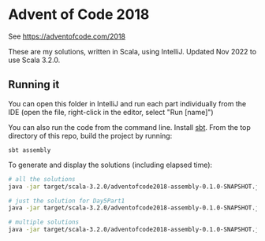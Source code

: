 
# Advent of Code 2018

See https://adventofcode.com/2018

These are my solutions, written in Scala, using IntelliJ. Updated Nov 2022 to use Scala 3.2.0.

## Running it

You can open this folder in IntelliJ and run each part individually
from the IDE (open the file, right-click in the editor, select "Run
[name]")

You can also run the code from the command line. Install
[sbt](https://www.scala-sbt.org). From the top directory of this repo,
build the project by running:

```
sbt assembly
```

To generate and display the solutions (including elapsed time):

```sh
# all the solutions
java -jar target/scala-3.2.0/adventofcode2018-assembly-0.1.0-SNAPSHOT.jar

# just the solution for Day5Part1
java -jar target/scala-3.2.0/adventofcode2018-assembly-0.1.0-SNAPSHOT.jar Day5Part1

# multiple solutions
java -jar target/scala-3.2.0/adventofcode2018-assembly-0.1.0-SNAPSHOT.jar Day5Part1 Day5Part2
```
